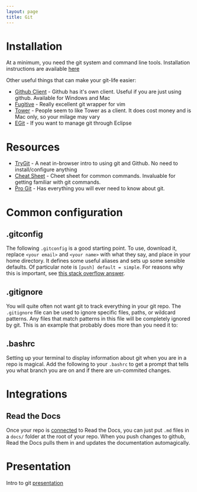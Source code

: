 ```yaml
---
layout: page
title: Git
---
```


# Installation

At a minimum, you need the git system and command line tools. Installation instructions
are available [here](https://git-scm.com/book/en/v2/Getting-Started-Installing-Git)

Other useful things that can make your git-life easier:

* [Github Client](https://desktop.github.com/) - Github has it's own client. Useful if
  you are just using github. Available for Windows and Mac
* [Fugitive](https://github.com/tpope/vim-fugitive) - Really excellent git wrapper for vim
* [Tower](https://www.git-tower.com) - People seem to like Tower as a client. It does
  cost money and is Mac only, so your milage may vary
* [EGit](http://www.eclipse.org/egit/) - If you want to manage git through Eclipse

# Resources

* [TryGit](https://try.github.io/levels/1/challenges/1) - A neat in-browser intro to
  using git and Github. No need to install/configure anything
* [Cheat Sheet](https://services.github.com/kit/downloads/github-git-cheat-sheet.pdf) -
  Cheet sheet for common commands. Invaluable for getting familiar with git commands.
* [Pro Git](https://git-scm.com/book/en/v2) - Has everything you will ever need to know
  about git.

# Common configuration

## .gitconfig

The following `.gitconfig` is a good starting point. To use, download it, replace `<your
email>` and `<your name>` with what they say, and place in your home directory. It
defines some useful aliases and sets up some sensible defaults. Of particular note is
`[push] default = simple`. For reasons why this is important, see [this stack overflow
answer](http://stackoverflow.com/a/13148313/1058324).

<div data-gist-id="jiacona/2659ad2e290bda2fc6869f67b2d32b98" data-gist-hide-line-numbers="true"></div>

## .gitignore

You will quite often not want git to track everything in your git repo. The `.gitignore`
file can be used to ignore specific files, paths, or wildcard patterns. Any files that
match patterns in this file will be completely ignored by git.  This is an example that
probably does more than you need it to:

<div data-gist-id="octocat/9257657" data-gist-hide-line-numbers="true"></div>

## .bashrc

Setting up your terminal to display information about git when you are in a repo is
magical. Add the following to your `.bashrc` to get a prompt that tells you what branch
you are on and if there are un-commited changes.

<div data-gist-id="jiacona/1d0902a008a69fbdb34f47e35456ca30" data-gist-hide-line-numbers="true"></div>

# Integrations

## Read the Docs

Once your repo is
[connected](https://read-the-docs.readthedocs.io/en/latest/getting_started.html#import-your-docs)
to Read the Docs, you can just put `.md` files in a `docs/` folder at the root of your
repo. When you push changes to github, Read the Docs pulls them in and updates the
documentation automagically.

# Presentation

Intro to git [presentation](/presentations/git.html)
